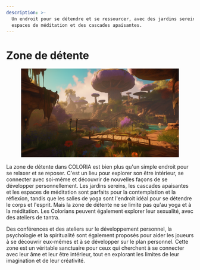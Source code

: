 ```yaml
---
description: >-
  Un endroit pour se détendre et se ressourcer, avec des jardins sereins, des
  espaces de méditation et des cascades apaisantes.
---
```


# Zone de détente

<figure><img src="../../.gitbook/assets/Jeem_a_land_of_endless_possibilities_and_creative_exploration.__bf7712c0-61a6-403f-8ffc-5aad6a2d8fe9.png" alt=""><figcaption></figcaption></figure>

La zone de détente dans COLORIA est bien plus qu'un simple endroit pour se relaxer et se reposer. C'est un lieu pour explorer son être intérieur, se connecter avec soi-même et découvrir de nouvelles façons de se développer personnellement. Les jardins sereins, les cascades apaisantes et les espaces de méditation sont parfaits pour la contemplation et la réflexion, tandis que les salles de yoga sont l'endroit idéal pour se détendre le corps et l'esprit. Mais la zone de détente ne se limite pas qu'au yoga et à la méditation. Les Colorians peuvent également explorer leur sexualité, avec des ateliers de tantra.

Des conférences et des ateliers sur le développement personnel, la psychologie et la spiritualité sont également proposés pour aider les joueurs à se découvrir eux-mêmes et à se développer sur le plan personnel. Cette zone est un véritable sanctuaire pour ceux qui cherchent à se connecter avec leur âme et leur être intérieur, tout en explorant les limites de leur imagination et de leur créativité.
